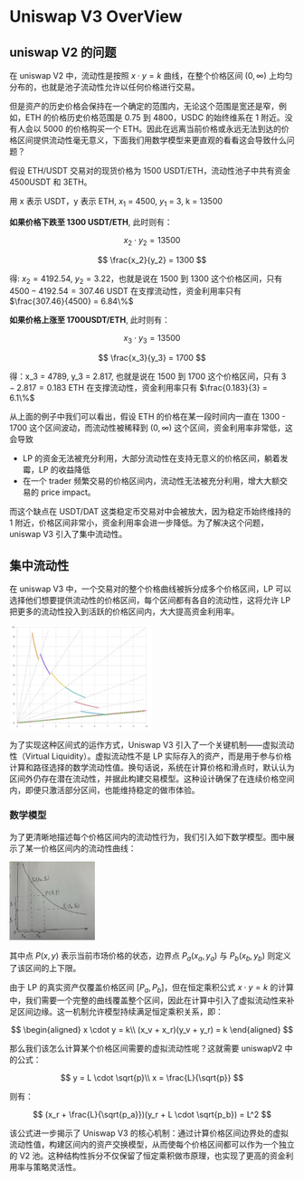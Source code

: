 # Uniswap V3 OverView

## uniswap V2 的问题

在 uniswap V2 中，流动性是按照 $x \cdot y = k$ 曲线，在整个价格区间 $(0,\infty)$ 上均匀分布的，也就是池子流动性允许以任何价格进行交易。

但是资产的历史价格会保持在一个确定的范围内，无论这个范围是宽还是窄，例如，ETH 的价格历史价格范围是 0.75 到 4800，USDC 的始终维系在 1 附近。没有人会以 5000 的价格购买一个 ETH。因此在远离当前价格或永远无法到达的价格区间提供流动性毫无意义，下面我们用数学模型来更直观的看看这会导致什么问题？

假设 ETH/USDT 交易对的现货价格为 1500 USDT/ETH，流动性池子中共有资金 4500USDT 和 3ETH。

用 x 表示 USDT，y 表示 ETH, $x_1$ = 4500, $y_1$ = 3, k = 13500

**如果价格下跌至 1300 USDT/ETH**, 此时则有：

$$
x_2 \cdot y_2 = 13500
$$

$$
\frac{x_2}{y_2} = 1300
$$

得: $x_2 = 4192.54$, $y_2 = 3.22$，也就是说在 1500 到 1300 这个价格区间，只有 $4500 - 4192.54 = 307.46$ USDT 在支撑流动性，资金利用率只有 $\frac{307.46}{4500} = 6.84\%$

**如果价格上涨至 1700USDT/ETH**, 此时则有：

$$
x_3 \cdot y_3 = 13500
$$

$$
\frac{x_3}{y_3} = 1700
$$

得：x_3 = 4789, y_3 = 2.817, 也就是说在 1500 到 1700 这个价格区间，只有 $3 - 2.817 = 0.183$ ETH 在支撑流动性，资金利用率只有 $\frac{0.183}{3} = 6.1\%$

从上面的例子中我们可以看出，假设 ETH 的价格在某一段时间内一直在 1300 - 1700 这个区间波动，而流动性被稀释到 $(0,\infty)$ 这个区间，资金利用率非常低，这会导致

- LP 的资金无法被充分利用，大部分流动性在支持无意义的价格区间，躺着发霉，LP 的收益降低
- 在一个 trader 频繁交易的价格区间内，流动性无法被充分利用，增大大额交易的 price impact。

而这个缺点在 USDT/DAT 这类稳定币交易对中会被放大，因为稳定币始终维持的 1 附近，价格区间非常小，资金利用率会进一步降低。为了解决这个问题，uniswap V3 引入了集中流动性。

## 集中流动性

在 uniswap V3 中，一个交易对的整个价格曲线被拆分成多个价格区间，LP 可以选择他们想要提供流动性的价格区间，每个区间都有各自的流动性，这将允许 LP 把更多的流动性投入到活跃的价格区间内，大大提高资金利用率。

<img src="images/UniswapV3-02.jpg" alt="uniswapV3 流动性" width="50%" height="50%">

为了实现这种区间式的运作方式，Uniswap V3 引入了一个关键机制——虚拟流动性（Virtual Liquidity）。虚拟流动性不是 LP 实际存入的资产，而是用于参与价格计算和路径选择的数学流动性值。换句话说，系统在计算价格和滑点时，默认认为区间外仍存在潜在流动性，并据此构建交易模型。这种设计确保了在连续价格空间内，即便只激活部分区间，也能维持稳定的做市体验。

### 数学模型

为了更清晰地描述每个价格区间内的流动性行为，我们引入如下数学模型。图中展示了某一价格区间内的流动性曲线：

<img src="images/UniswapV3-01.jpg" alt="uniswapV3 集中流动性" width="30%" height="30%">

其中点 $P(x, y)$ 表示当前市场价格的状态，边界点 $P_a(x_a, y_a)$ 与 $P_b(x_b, y_b)$ 则定义了该区间的上下限。

由于 LP 的真实资产仅覆盖价格区间 $[P_a, P_b]$，但在恒定乘积公式 $x \cdot y = k$ 的计算中，我们需要一个完整的曲线覆盖整个区间，因此在计算中引入了虚拟流动性来补足区间边缘。这一机制允许模型持续满足恒定乘积关系，即：

$$
\begin{aligned}
x \cdot y = k\\
(x_v + x_r)(y_v + y_r) = k
\end{aligned}
$$

那么我们该怎么计算某个价格区间需要的虚拟流动性呢？这就需要 uniswapV2 中的公式：

$$
y = L \cdot \sqrt{p}\\
x = \frac{L}{\sqrt{p}}
$$

则有：

$$
(x_r + \frac{L}{\sqrt{p_a}})(y_r + L \cdot \sqrt{p_b}) = L^2
$$

该公式进一步揭示了 Uniswap V3 的核心机制：通过计算价格区间边界处的虚拟流动性值，构建区间内的资产交换模型，从而使每个价格区间都可以作为一个独立的 V2 池。这种结构性拆分不仅保留了恒定乘积做市原理，也实现了更高的资金利用率与策略灵活性。
